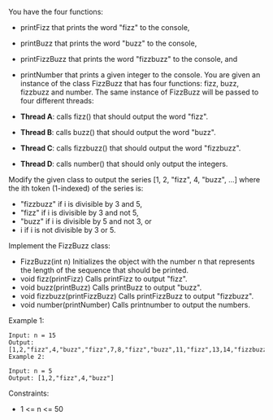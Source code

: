 You have the four functions:

- printFizz that prints the word "fizz" to the console,
- printBuzz that prints the word "buzz" to the console,
- printFizzBuzz that prints the word "fizzbuzz" to the console, and
- printNumber that prints a given integer to the console.
You are given an instance of the class FizzBuzz that has four functions: fizz, buzz, fizzbuzz and number. The same instance of FizzBuzz will be passed to four different threads:

- **Thread A**: calls fizz() that should output the word "fizz".
- **Thread B**: calls buzz() that should output the word "buzz".
- **Thread C**: calls fizzbuzz() that should output the word "fizzbuzz".
- **Thread D**: calls number() that should only output the integers.

Modify the given class to output the series [1, 2, "fizz", 4, "buzz", ...] where the ith token (1-indexed) of the series is:

- "fizzbuzz" if i is divisible by 3 and 5,
- "fizz" if i is divisible by 3 and not 5,
- "buzz" if i is divisible by 5 and not 3, or
- i if i is not divisible by 3 or 5.

Implement the FizzBuzz class:

- FizzBuzz(int n) Initializes the object with the number n that represents the length of the sequence that should be printed.
- void fizz(printFizz) Calls printFizz to output "fizz".
- void buzz(printBuzz) Calls printBuzz to output "buzz".
- void fizzbuzz(printFizzBuzz) Calls printFizzBuzz to output "fizzbuzz".
- void number(printNumber) Calls printnumber to output the numbers.
 

Example 1:

```
Input: n = 15
Output: [1,2,"fizz",4,"buzz","fizz",7,8,"fizz","buzz",11,"fizz",13,14,"fizzbuzz"]
Example 2:

Input: n = 5
Output: [1,2,"fizz",4,"buzz"]
```
 

Constraints:

- 1 <= n <= 50